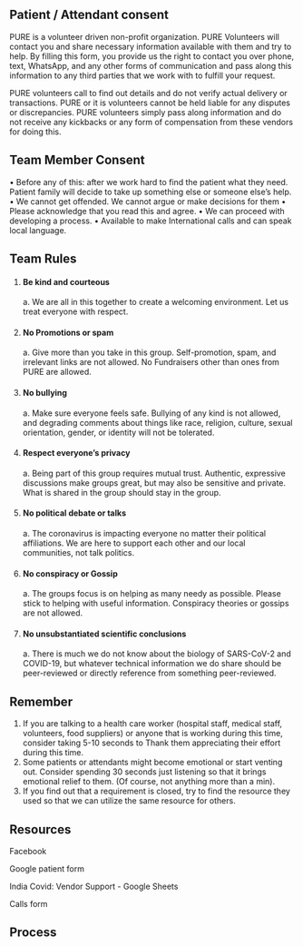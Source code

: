 ## Patient / Attendant consent

PURE is a volunteer driven non-profit organization. PURE Volunteers will contact you and share necessary information available with them and try to help. By filling this form, you provide us the right to contact you over phone, text, WhatsApp, and any other forms of communication and pass along this information to any third parties that we work with to fulfill your request.

PURE volunteers call to find out details and do not verify actual delivery or transactions. PURE or it is volunteers cannot be held liable for any disputes or discrepancies. PURE volunteers simply pass along information and do not receive any kickbacks or any form of compensation from these vendors for doing this.

## Team Member Consent

•	Before any of this: after we work hard to find the patient what they need. Patient family will decide to take up something else or someone else’s help.
•	We cannot get offended. We cannot argue or make decisions for them 
•	Please acknowledge that you read this and agree.
•	We can proceed with developing a process.
•	Available to make International calls and can speak local language.

## Team Rules 

1.	#### Be kind and courteous
    a.	We are all in this together to create a welcoming environment. Let us treat everyone with respect.
2.	#### No Promotions or spam
    a.	Give more than you take in this group. Self-promotion, spam, and irrelevant links are not allowed. No Fundraisers other than ones from PURE are allowed.
3.	#### No bullying
    a.	Make sure everyone feels safe. Bullying of any kind is not allowed, and degrading comments about things like race, religion, culture, sexual orientation, gender, or identity will not be tolerated.
4.	#### Respect everyone’s privacy
    a.	Being part of this group requires mutual trust. Authentic, expressive discussions make groups great, but may also be sensitive and private. What is shared in the group should stay in the group.
5.	#### No political debate or talks
    a.	The coronavirus is impacting everyone no matter their political affiliations. We are here to support each other and our local communities, not talk politics.
6.	#### No conspiracy or Gossip
    a.	The groups focus is on helping as many needy as possible. Please stick to helping with useful information. Conspiracy theories or gossips are not allowed.
7.	#### No unsubstantiated scientific conclusions
    a.	There is much we do not know about the biology of SARS-CoV-2 and COVID-19, but whatever technical information we do share should be peer-reviewed or directly reference from something peer-reviewed.

## Remember
1. If you are talking to a health care worker (hospital staff, medical staff, volunteers, food suppliers) or anyone that is working during this time, consider taking 5-10 seconds to Thank them appreciating their effort during this time. 
2. Some patients or attendants might become emotional or start venting out. Consider spending 30 seconds just listening so that it brings emotional relief to them. (Of course, not anything more than a min).
3. If you find out that a requirement is closed, try to find the resource they used so that we can utilize the same resource for others.

## Resources

Facebook

Google patient form

India Covid: Vendor Support - Google Sheets

Calls form


## Process
 

